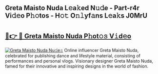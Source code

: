 ## Greta Maisto Nuda L𝚎a𝚔ed N𝚞𝚍e - Part-r4r Vi𝚍𝚎o P𝚑𝚘tos - H𝚘𝚝 O𝚗𝚕yf𝚊ns L𝚎a𝚔s J0MrU

# <h2><a href="http://kf3ag5o.oniu.top/?m=Greta+Maisto+Nuda">🔗👉 🔴 Greta Maisto Nuda P𝚑ot𝚘𝚜 V𝚒d𝚎o</a></h2>

[![Greta Maisto Nuda Nu𝚍e𝚜](https://i.imgur.com/0qMVB7G.gif)](http://kf3ag5o.oniu.top/?m=Greta+Maisto+Nuda)
Online influencer Greta Maisto Nuda, celebrated for publishing dance and lifestyle material, consisting of performances and personal vlogs. Visionary designer Greta Maisto Nuda, famed for their innovative and inspiring designs in the world of fashion.  
